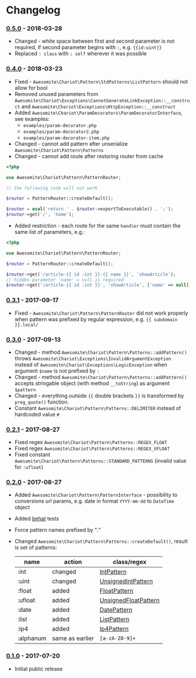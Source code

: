 # Changelog

### [0.5.0] - 2018-03-28

* Changed - white space between first and second parameter is not required,
if second parameter begins with `:`, e.g. `{{id:uint}}`
* Replaced `: class` with `: self` wherever it was possible

### [0.4.0] - 2018-03-23

* Fixed - `Awesomite\Chariot\Pattern\StdPatterns\ListPattern` should not allow for bool
* Removed unused parameters from `Awesomite\Chariot\Exceptions\CannotGenerateLinkException::__construct`
and `Awesomite\Chariot\Exceptions\HttpException::__construct`
* Added `Awesomite\Chariot\ParamDecorators\ParamDecoratorInterface`,
see examples:
  * `examples/param-decorator.php`
  * `examples/param-decorator2.php`
  * `examples/param-decorator-item.php`
* Changed - cannot add pattern after unserialize `Awesomite\Chariot\Pattern\Patterns`
* Changed - cannot add route after restoring router from cache
```php
<?php

use Awesomite\Chariot\Pattern\PatternRouter;

// the following code will not work

$router = PatternRouter::createDefault();

$router = eval('return ' . $router->exportToExecutable() . ';');
$router->get('/', 'home');
```
* Added restriction - each route for the same `handler` must contain the same list of parameters, e.g.:
```php
<?php

use Awesomite\Chariot\Pattern\PatternRouter;

$router = PatternRouter::createDefault();

$router->get('/article-{{ id :int }}-{{ name }}', 'showArticle');
// hidden parameter 'name' = null is required
$router->get('/article-{{ id :int }}', 'showArticle', ['name' => null]);
```

### [0.3.1] - 2017-09-17

* Fixed - `Awesomite\Chariot\Pattern\PatternRouter` did not work properly when pattern was prefixed by regular expression,
e.g. `{{ subdomain }}.local/`

### [0.3.0] - 2017-09-13

* Changed - method `Awesomite\Chariot\Pattern\Patterns::addPattern()`
  throws `Awesomite\Chariot\Exceptions\InvalidArgumentException`
  instead of `Awesomite\Chariot\Exceptions\LogicException` when argument `$name` is not prefixed by `:`
* Changed - method `Awesomite\Chariot\Pattern\Patterns::addPattern()`
  accepts stringable object (with method `__toString`) as argument `$pattern`
* Changed - everything outside `{{` double brackets `}}` is transformed by `preg_quote()` function.
* Constant `Awesomite\Chariot\Pattern\Patterns::DELIMITER` instead of hardcoded value `#`

### [0.2.1] - 2017-08-27

* Fixed regex `Awesomite\Chariot\Pattern\Patterns::REGEX_FLOAT`
* Fixed regex `Awesomite\Chariot\Pattern\Patterns::REGEX_UFLOAT`
* Fixed constant `Awesomite\Chariot\Pattern\Patterns::STANDARD_PATTERNS` (invalid value for `:ufloat`)

### [0.2.0] - 2017-08-27

* Added `Awesomite\Chariot\Pattern\PatternInterface` - possibility to conversions url params, e.g. date in format `YYYY-mm-dd` to `DateTime` object
* Added [behat] tests
* Force pattern names prefixed by ":"
* Changed `Awesomite\Chariot\Pattern\Patterns::createDefault()`, result is set of patterns:
  
  | name      | action          | class/regex            |
  |-----------|-----------------|------------------------|
  | :int      | changed         | [IntPattern]           |
  | :uint     | changed         | [UnsignedIntPattern]   |
  | :float    | added           | [FloatPattern]         |
  | :ufloat   | added           | [UnsignedFloatPattern] |
  | :date     | added           | [DatePattern]          |
  | :list     | added           | [ListPattern]          |
  | :ip4      | added           | [Ip4Pattern]           |
  | :alphanum | same as earlier | `[a-zA-Z0-9]+`         |

### [0.1.0] - 2017-07-20
    
* Initial public release

[0.5.0]: https://github.com/awesomite/chariot/compare/v0.4.0...v0.5.0
[0.4.0]: https://github.com/awesomite/chariot/compare/v0.3.1...v0.4.0
[0.3.1]: https://github.com/awesomite/chariot/compare/v0.3.0...v0.3.1
[0.3.0]: https://github.com/awesomite/chariot/compare/v0.2.1...v0.3.0
[0.2.1]: https://github.com/awesomite/chariot/compare/v0.2.0...v0.2.1
[0.2.0]: https://github.com/awesomite/chariot/compare/v0.1.0...v0.2.0
[0.1.0]: https://github.com/awesomite/chariot/tree/v0.1.0
[behat]: http://behat.org

[IntPattern]:           src/Pattern/StdPatterns/IntPattern.php
[UnsignedIntPattern]:   src/Pattern/StdPatterns/UnsignedIntPattern.php
[FloatPattern]:         src/Pattern/StdPatterns/FloatPattern.php
[UnsignedFloatPattern]: src/Pattern/StdPatterns/UnsignedFloatPattern.php
[DatePattern]:          src/Pattern/StdPatterns/DatePattern.php
[ListPattern]:          src/Pattern/StdPatterns/ListPattern.php
[Ip4Pattern]:           src/Pattern/StdPatterns/Ip4Pattern.php
